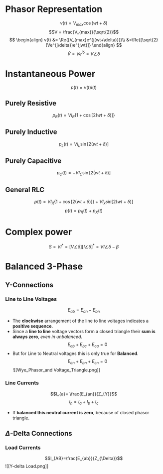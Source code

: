 # Phasor Representation
$$v(t) = V_{max}\cos(wt+\delta)$$
$$V = \frac{V_{max}}{\sqrt{2}}$$
$$
\begin{align}
v(t) &= \Re{[V_{max}e^{j(wt+\delta)}]}\\
&=\Re{[\sqrt{2}(Ve^{j\delta})e^{jwt}]}
\end{align}
$$
$$\tilde{V} = Ve^{j\delta}= V\angle \delta$$
# Instantaneous Power
$$p(t) = v(t)i(t)$$
## Purely Resistive 
$$p_{R}(t)=VI_{R}\{1+\cos[2(wt+\delta)]\}$$
## Purely Inductive
$$p_{L}(t)=VI_{L}\sin[2(wt+\delta)]$$
## Purely Capacitive
$$p_{C}(t)=-VI_{C}\sin[2(wt+\delta)]$$
## General RLC
$$p(t)=VI_{R}\{1+\cos[2(wt+\delta)]\} + VI_{x}sin[2(wt+\delta)]$$
$$p(t) = p_{R}(t) +p_{X}(t)$$
# Complex power
$$S = VI^{*}= [V\angle \delta][I\angle \delta]^{*} = VI\angle \delta - \beta$$

# Balanced 3-Phase
## Y-Connections

### Line to Line Voltages
$$E_{ab}= E_{an}- E_{bn}$$
- The **clockwise** arrangement of the line to line voltages indicates a **positive sequence**.
- Since a **line to line** voltage vectors form a closed triangle their **sum is always zero**, *even in unbalanced*. $$E_{ab} + E_{bc} + E_{ca} = 0$$
- But for Line to Neutral voltages this is only true for **Balanced**. $$E_{an} + E_{bn} + E_{cn} = 0$$
![[Wye_Phasor_and Voltage_Triangle.png]]

### Line Currents
$$I_{a}= \frac{E_{an}}{Z_{Y}}$$
$$I_{n}= I_{a}+ I_{b}+ I_{c}$$
- If **balanced this neutral current is zero**, because of closed phasor triangle.

## $\Delta$-Delta Connections

### Load Currents
$$I_{AB}=\frac{E_{ab}}{Z_{\Delta}}$$
![[Y-delta Load.png]]